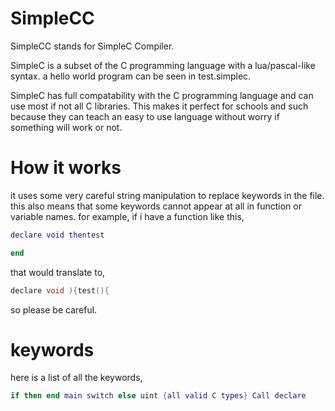 # SimpleCC

SimpleCC stands for SimpleC Compiler.

SimpleC is a subset of the C programming language with a lua/pascal-like syntax. 
a hello world program can be seen in test.simplec. 

SimpleC has full compatability with the C programming language and can use most if not all C libraries. 
This makes it perfect for schools and such because they can teach an easy to use language without worry if something will work or not.

# How it works

it uses some very careful string manipulation to replace keywords in the file. 
this also means that some keywords cannot appear at all in function or variable names.
for example, 
if i have a function like this,
```lua
declare void thentest

end
```
that would translate to,
```c
declare void ){test(){
```
so please be careful.

# keywords
here is a list of all the keywords,

```lua
if then end main switch else uint {all valid C types} Call declare
```
